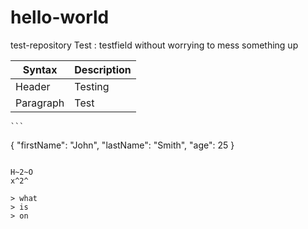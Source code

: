 # hello-world
test-repository
Test
: testfield without worrying to mess something up

| Syntax | Description |
| ----------- | ----------- |
| Header | Testing |
| Paragraph | Test | 

 	```
{
  "firstName": "John",
  "lastName": "Smith",
  "age": 25
}
```

H~2~O
x^2^

> what
> is
> on
